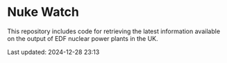 # Nuke Watch

This repository includes code for retrieving the latest information available on the output of EDF nuclear power plants in the UK.

Last updated: 2024-12-28 23:13